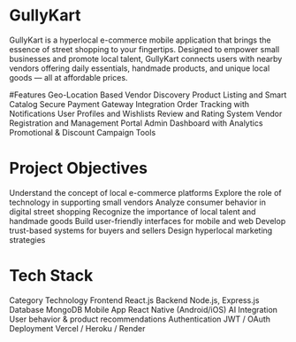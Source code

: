 # GullyKart
GullyKart is a hyperlocal e-commerce mobile application that brings the essence of street shopping to your fingertips. Designed to empower small businesses and promote local talent, GullyKart connects users with nearby vendors offering daily essentials, handmade products, and unique local goods — all at affordable prices.

#Features
 Geo-Location Based Vendor Discovery
 Product Listing and Smart Catalog
 Secure Payment Gateway Integration
 Order Tracking with Notifications
 User Profiles and Wishlists
 Review and Rating System
 Vendor Registration and Management Portal
 Admin Dashboard with Analytics
 Promotional & Discount Campaign Tools

# Project Objectives
Understand the concept of local e-commerce platforms
Explore the role of technology in supporting small vendors
Analyze consumer behavior in digital street shopping
Recognize the importance of local talent and handmade goods
Build user-friendly interfaces for mobile and web
Develop trust-based systems for buyers and sellers
Design hyperlocal marketing strategies

# Tech Stack
Category	Technology
Frontend	React.js
Backend	Node.js, Express.js
Database	MongoDB
Mobile App	React Native (Android/iOS)
AI Integration	User behavior & product recommendations
Authentication	JWT / OAuth
Deployment	Vercel / Heroku / Render
